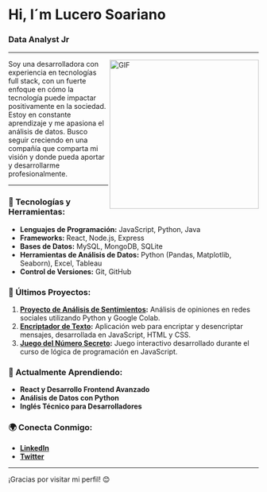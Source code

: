 # Hi, I´m Lucero Soariano

### Data Analyst Jr

---

<img align="right" alt="GIF" src="https://media.giphy.com/media/3oriO0OEd9QIDdllqo/giphy.gif" width="300"/>

Soy una desarrolladora con experiencia en tecnologías full stack, con un fuerte enfoque en cómo la tecnología puede impactar positivamente en la sociedad. Estoy en constante aprendizaje y me apasiona el análisis de datos. Busco seguir creciendo en una compañía que comparta mi visión y donde pueda aportar y desarrollarme profesionalmente.

---

### 🔧 Tecnologías y Herramientas:
- **Lenguajes de Programación:** JavaScript, Python, Java
- **Frameworks:** React, Node.js, Express
- **Bases de Datos:** MySQL, MongoDB, SQLite
- **Herramientas de Análisis de Datos:** Python (Pandas, Matplotlib, Seaborn), Excel, Tableau
- **Control de Versiones:** Git, GitHub

### 📝 Últimos Proyectos:
1. **[Proyecto de Análisis de Sentimientos](#):** Análisis de opiniones en redes sociales utilizando Python y Google Colab.
2. **[Encriptador de Texto](#):** Aplicación web para encriptar y desencriptar mensajes, desarrollada en JavaScript, HTML y CSS.
3. **[Juego del Número Secreto](#):** Juego interactivo desarrollado durante el curso de lógica de programación en JavaScript.

### 🌱 Actualmente Aprendiendo:
- **React y Desarrollo Frontend Avanzado**
- **Análisis de Datos con Python**
- **Inglés Técnico para Desarrolladores**

### 🌍 Conecta Conmigo:
- **[LinkedIn](#)**
- **[Twitter](#)**

---

¡Gracias por visitar mi perfil! 😊

